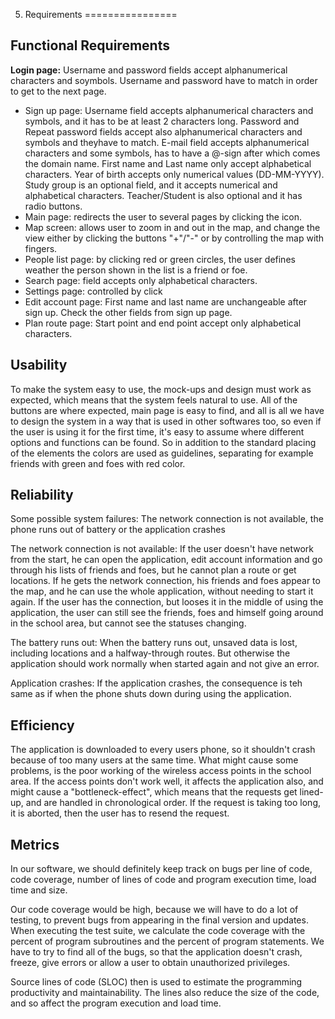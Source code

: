 5. Requirements
================

Functional Requirements
----------------------------

 **Login page:** Username and password fields accept alphanumerical characters and soymbols. 
Username and password have to 
  match in order to get to the next page.
- Sign up page: Username field accepts alphanumerical characters and symbols, and it has to be at least 2 characters long.     Password and Repeat password fields accept also alphanumerical characters and symbols and theyhave to match.     E-mail field accepts alphanumerical characters and some symbols, has to have a @-sign after which comes the domain name.      First name and Last name only accept alphabetical characters.    Year of birth accepts only numerical values (DD-MM-YYYY).      Study group is an optional field, and it accepts numerical and alphabetical characters.     Teacher/Student is also optional and it has radio buttons.     
- Main page: redirects the user to several pages by clicking the icon.
- Map screen: allows user to zoom in and out in the map, and change the view either by clicking the buttons "+"/"-" or by controlling the map with fingers.
- People list page: by clicking red or green circles, the user defines weather the person shown in the list is a friend or foe.
- Search page: field accepts only alphabetical characters.
- Settings page: controlled by click
- Edit account page: First name and last name are unchangeable after sign up. Check the other fields from sign up page.
- Plan route page: Start point and end point accept only alphabetical characters.

Usability
-----------
To make the system easy to use, the mock-ups and design must work as expected, which means that the system feels 
natural to use. All of the buttons are where expected, main page is easy to find, and all is all we have to design 
the system in a way that is used in other softwares too, so even if the user is using it for the first time, 
it's easy to assume where different options and functions can be found. So in addition to the standard placing of the
elements the colors are used as guidelines, separating for example friends with green and foes with red color.

Reliability
-------------

Some possible system failures: The network connection is not available, the phone runs out of battery or 
the application crashes

The network connection is not available: If the user doesn't have network from the start, he can open the application,
edit account information and go through his lists of friends and foes, but he cannot plan a route or get locations. 
If he gets the network connection, his friends and foes appear to the map, and he can use the whole application, without 
needing to start it again.
If the user has the connection, but looses it in the middle of using the application, the user can still see the friends, 
foes and himself going around in the school area, but cannot see the statuses changing. 

The battery runs out: When the battery runs out, unsaved data is lost, including locations and a halfway-through routes.
But otherwise the application should work normally when started again and not give an error.

Application crashes: If the application crashes, the consequence is teh same as if when the phone shuts down during using 
the application.

Efficiency
-----------

The application is downloaded to every users phone, so it shouldn't crash because of too many users at the same time. 
What might cause some problems, is the poor working of the wireless access points in the school area. If the access 
points don't work well, it affects the application also, and might cause a "bottleneck-effect", which means that the 
requests get lined-up, and are handled in chronological order. If the request is taking too long, it is aborted, then
the user has to resend the request.

Metrics
--------

In our software, we should definitely keep track on bugs per line of code, code coverage, number
of lines of code and program execution time, load time and size.

Our code coverage would be high, because we will have to do a lot of testing, to prevent bugs from appearing in the final
version and updates. When executing the test suite, we calculate the code coverage with the percent of program subroutines 
and the percent of program statements. We have to try to find all of the bugs, so that the application doesn't crash, 
freeze, give errors or allow a user to obtain unauthorized privileges. 

Source lines of code (SLOC) then is used to estimate the programming productivity and maintainability. The lines also 
reduce the size of the code, and so affect the program execution and load time.
